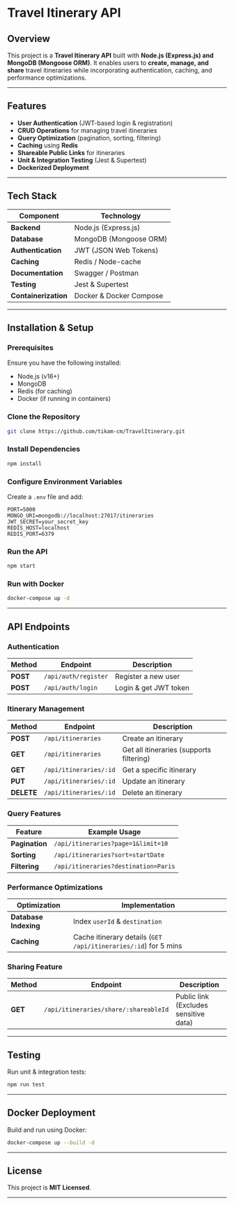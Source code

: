 # Travel Itinerary API

## Overview
This project is a **Travel Itinerary API** built with **Node.js (Express.js) and MongoDB (Mongoose ORM)**. It enables users to **create, manage, and share** travel itineraries while incorporating authentication, caching, and performance optimizations.

---

## Features
- **User Authentication** (JWT-based login & registration)
- **CRUD Operations** for managing travel itineraries
- **Query Optimization** (pagination, sorting, filtering)
- **Caching** using **Redis**
- **Shareable Public Links** for itineraries
- **Unit & Integration Testing** (Jest & Supertest)
- **Dockerized Deployment**

---

## Tech Stack
| Component        | Technology  |
|-----------------|-------------|
| **Backend**      | Node.js (Express.js) |
| **Database**     | MongoDB (Mongoose ORM) |
| **Authentication** | JWT (JSON Web Tokens) |
| **Caching**      | Redis / Node-cache |
| **Documentation** | Swagger / Postman |
| **Testing**      | Jest & Supertest |
| **Containerization** | Docker & Docker Compose |

---

## Installation & Setup

### Prerequisites
Ensure you have the following installed:
- Node.js (v16+)
- MongoDB
- Redis (for caching)
- Docker (if running in containers)

### Clone the Repository
```sh
git clone https://github.com/tikam-cm/TravelItinerary.git
```

### Install Dependencies
```sh
npm install
```

### Configure Environment Variables
Create a `.env` file and add:
```
PORT=5000
MONGO_URI=mongodb://localhost:27017/itineraries
JWT_SECRET=your_secret_key
REDIS_HOST=localhost
REDIS_PORT=6379
```

### Run the API
```sh
npm start
```

### Run with Docker
```sh
docker-compose up -d
```

---

## API Endpoints

### **Authentication**
| Method | Endpoint | Description |
|--------|----------|------------|
| **POST** | `/api/auth/register` | Register a new user |
| **POST** | `/api/auth/login` | Login & get JWT token |

### **Itinerary Management**
| Method | Endpoint | Description |
|--------|----------|------------|
| **POST** | `/api/itineraries` | Create an itinerary |
| **GET** | `/api/itineraries` | Get all itineraries (supports filtering) |
| **GET** | `/api/itineraries/:id` | Get a specific itinerary |
| **PUT** | `/api/itineraries/:id` | Update an itinerary |
| **DELETE** | `/api/itineraries/:id` | Delete an itinerary |

### **Query Features**
| Feature | Example Usage |
|---------|--------------|
| **Pagination** | `/api/itineraries?page=1&limit=10` |
| **Sorting** | `/api/itineraries?sort=startDate` |
| **Filtering** | `/api/itineraries?destination=Paris` |

### **Performance Optimizations**
| Optimization | Implementation |
|-------------|---------------|
| **Database Indexing** | Index `userId` & `destination` |
| **Caching** | Cache itinerary details (`GET /api/itineraries/:id`) for 5 mins |

### **Sharing Feature**
| Method | Endpoint | Description |
|--------|----------|------------|
| **GET** | `/api/itineraries/share/:shareableId` | Public link (Excludes sensitive data) |

---

## Testing
Run unit & integration tests:
```sh
npm run test
```

---

## Docker Deployment
Build and run using Docker:
```sh
docker-compose up --build -d
```

---

## License
This project is **MIT Licensed**.

---
